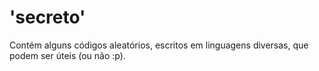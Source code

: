 # 'secreto'
Contém alguns códigos aleatórios, escritos em linguagens diversas, que podem ser úteis (ou não :p).

